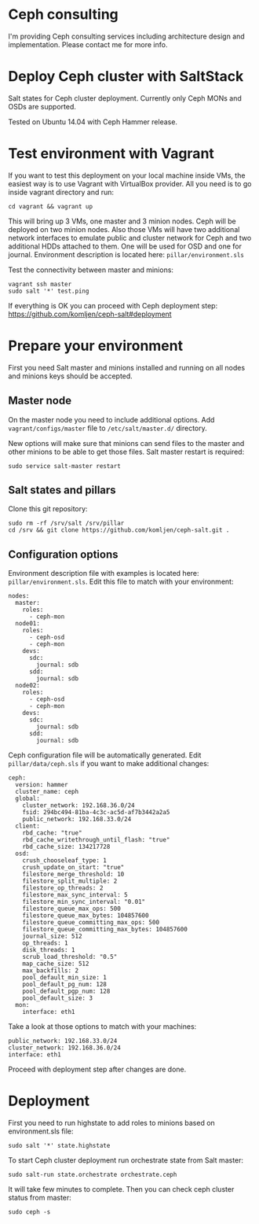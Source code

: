 Ceph consulting
=========

I'm providing Ceph consulting services including architecture design and implementation.
Please contact me for more info.

Deploy Ceph cluster with SaltStack
=========

Salt states for Ceph cluster deployment. Currently only Ceph MONs and OSDs are supported.

Tested on Ubuntu 14.04 with Ceph Hammer release.

Test environment with Vagrant
==============

If you want to test this deployment on your local machine inside VMs, the easiest way is to use Vagrant with VirtualBox provider. All you need is to go inside vagrant directory and run:
```
cd vagrant && vagrant up
```
This will bring up 3 VMs, one master and 3 minion nodes. Ceph will be deployed on two minion nodes. Also those VMs will have two additional network interfaces to emulate public and cluster network for Ceph and two additional HDDs attached to them. One will be used for OSD and one for journal. Environment description is located here: ```pillar/environment.sls```

Test the connectivity between master and minions:
```
vagrant ssh master
sudo salt '*' test.ping
``` 
If everything is OK you can proceed with Ceph deployment step: https://github.com/komljen/ceph-salt#deployment

Prepare your environment
==============

First you need Salt master and minions installed and running on all nodes and minions keys should be accepted.

Master node
--------------

On the master node you need to include additional options. Add ```vagrant/configs/master``` file to ```/etc/salt/master.d/``` directory.

New options will make sure that minions can send files to the master and other minions to be able to get those files. Salt master restart is required:
```
sudo service salt-master restart
```
Salt states and pillars
--------------

Clone this git repository:
```
sudo rm -rf /srv/salt /srv/pillar
cd /srv && git clone https://github.com/komljen/ceph-salt.git .
```
Configuration options
--------------

Environment description file with examples is located here: ```pillar/environment.sls```. Edit this file to match with your environment:
```
nodes:
  master:
    roles:
      - ceph-mon
  node01:
    roles:
      - ceph-osd
      - ceph-mon
    devs:
      sdc:
        journal: sdb
      sdd:
        journal: sdb
  node02:
    roles:
      - ceph-osd
      - ceph-mon
    devs:
      sdc:
        journal: sdb
      sdd:
        journal: sdb
```
Ceph configuration file will be automatically generated. Edit ```pillar/data/ceph.sls``` if you want to make additional changes:
```
ceph:
  version: hammer
  cluster_name: ceph
  global:
    cluster_network: 192.168.36.0/24
    fsid: 294bc494-81ba-4c3c-ac5d-af7b3442a2a5
    public_network: 192.168.33.0/24
  client:
    rbd_cache: "true"
    rbd_cache_writethrough_until_flash: "true"
    rbd_cache_size: 134217728
  osd:
    crush_chooseleaf_type: 1
    crush_update_on_start: "true"
    filestore_merge_threshold: 10
    filestore_split_multiple: 2
    filestore_op_threads: 2
    filestore_max_sync_interval: 5
    filestore_min_sync_interval: "0.01"
    filestore_queue_max_ops: 500
    filestore_queue_max_bytes: 104857600
    filestore_queue_committing_max_ops: 500
    filestore_queue_committing_max_bytes: 104857600
    journal_size: 512
    op_threads: 1
    disk_threads: 1
    scrub_load_threshold: "0.5"
    map_cache_size: 512
    max_backfills: 2
    pool_default_min_size: 1
    pool_default_pg_num: 128
    pool_default_pgp_num: 128
    pool_default_size: 3
  mon:
    interface: eth1
```
Take a look at those options to match with your machines:
```
public_network: 192.168.33.0/24
cluster_network: 192.168.36.0/24
interface: eth1
```
Proceed with deployment step after changes are done.

Deployment
==============

First you need to run highstate to add roles to minions based on environment.sls file:
```
sudo salt '*' state.highstate
```
To start Ceph cluster deployment run orchestrate state from Salt master:
```
sudo salt-run state.orchestrate orchestrate.ceph
``` 
It will take few minutes to complete. Then you can check ceph cluster status from master:
```
sudo ceph -s
```
